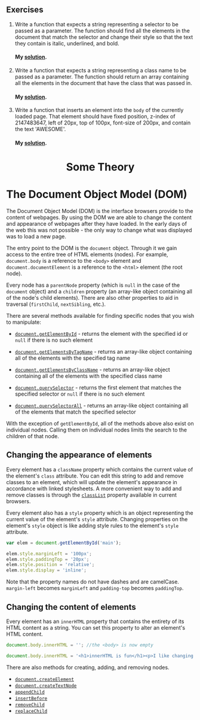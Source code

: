 ## Exercises

1. Write a function that expects a string representing a selector to be passed as a parameter. The function should find all the elements in the document that match the selector and change their style so that the text they contain is italic, underlined, and bold.

   #### My [solution](https://github.com/doctor-uz/2.JavaScript-HTML-CSS/blob/master/The_Document_Object_Model_(DOM)/script.js).

2. Write a function that expects a string representing a class name to be passed as a parameter. The function should return an array containing all the elements in the document that have the class that was passed in.

   #### My [solution](https://github.com/doctor-uz/2.JavaScript-HTML-CSS/blob/master/The_Document_Object_Model_(DOM)/script2.js).

3. Write a function that inserts an element into the `body` of the currently loaded page. That element should have fixed position, z-index of 2147483647, left of 20px, top of 100px, font-size of 200px, and contain the text 'AWESOME'.

   #### My [solution](https://github.com/doctor-uz/2.JavaScript-HTML-CSS/blob/master/The_Document_Object_Model_(DOM)/script3.js).



# <p align="center"> Some Theory</p>



# The Document Object Model (DOM)

The Document Object Model (DOM) is the interface browsers provide to the content of webpages. By using the DOM we are able to change the content and appearance of webpages after they have loaded. In the early days of the web this was not possible - the only way to change what was displayed was to load a new page.

The entry point to the DOM is the `document` object. Through it we gain access to the entire tree of HTML elements (nodes). For example, `document.body` is a reference to the `<body>` element and `document.documentElement` is a reference to the `<html>` element (the root node).

Every node has a `parentNode` property (which is `null` in the case of the `document` object) and a `children` property (an array-like object containing all of the node's child elements). There are also other properties to aid in traversal (`firstChild`, `nextSibling`, etc.).

There are several methods available for finding specific nodes that you wish to manipulate:

* <a href="https://developer.mozilla.org/en-US/docs/Web/API/Document/getElementById">`document.getElementById`</a> - returns the element with the specified id or `null` if there is no such element

* <a href="https://developer.mozilla.org/en-US/docs/Web/API/Document/getElementsByTagName">`document.getElementsByTagName`</a> - returns an array-like object containing all of the elements with the specified tag name

* <a href="https://developer.mozilla.org/en-US/docs/Web/API/Document/getElementsByClassName">`document.getElementsByClassName`</a> - returns an array-like object containing all of the elements with the specified class name

* <a href="https://developer.mozilla.org/en-US/docs/Web/API/Document/querySelector">`document.querySelector`</a> - returns the first element that matches the specified selector or `null` if there is no such element

* <a href="https://developer.mozilla.org/en-US/docs/Web/API/Document/querySelectorAll">`document.querySelectorAll`</a> - returns an array-like object containing all of the elements that match the specified selector

With the exception of `getElementById`, all of the methods above also exist on individual nodes. Calling them on individual nodes limits the search to the children of that node.

## Changing the appearance of elements

Every element has a `className` property which contains the current value of the element's `class` attribute. You can edit this string to add and remove classes to an element, which will update the element's appearance in accordance with linked stylesheets. A more convenient way to add and remove classes is through the <a href="https://developer.mozilla.org/en-US/docs/Web/API/Element/classList">`classList`</a> property available in current browsers.

Every element also has a `style` property which is an object representing the current value of the element's `style` attribute. Changing properties on the element's `style` object is like adding style rules to the element's `style` attribute.

```js
var elem = document.getElementById('main');

elem.style.marginLeft = '100px';
elem.style.paddingTop = '20px';
elem.style.position = 'relative';
elem.style.display = 'inline';
```

Note that the property names do not have dashes and are camelCase. `margin-left` becomes `marginLeft` and `padding-top` becomes `paddingTop`.

## Changing the content of elements

Every element has an `innerHTML` property that contains the entirety of its HTML content as a string. You can set this property to alter an element's HTML content.

```js
document.body.innerHTML = ''; //the <body> is now empty

document.body.innerHTML = '<h1>innerHTML is fun</h1><p>I like changing innerHTML';
```

There are also methods for creating, adding, and removing nodes.

* <a href="https://developer.mozilla.org/en-US/docs/Web/API/Document/createElement">`document.createElement`</a>
* <a href="https://developer.mozilla.org/en-US/docs/Web/API/Document/createTextNode">`document.createTextNode`</a>
* <a href="https://developer.mozilla.org/en-US/docs/Web/API/Node/appendChild">`appendChild`</a>
* <a href="https://developer.mozilla.org/en-US/docs/Web/API/Node/insertBefore">`insertBefore`</a>
* <a href="https://developer.mozilla.org/en-US/docs/Web/API/Node/removeChild">`removeChild`</a>
* <a href="https://developer.mozilla.org/en-US/docs/Web/API/Node/replaceChild">`replaceChild`</a>

